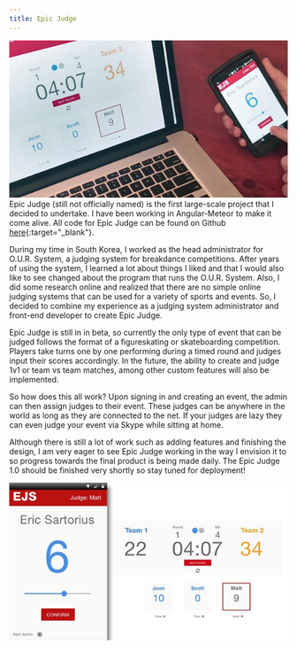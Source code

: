 ```yaml
---
title: Epic Judge
---
```


![Epic Judge](assets/img/work/proj-1/thumb.jpg)
Epic Judge (still not officially named) is the first large-scale project that I decided to undertake. I have been working in Angular-Meteor to make it come alive. All code for Epic Judge can be found on Github [here](https://github.com/EricSSartorius/Judging-System){:target="_blank"}.

During my time in South Korea, I worked as the head administrator for O.U.R. System, a judging system for breakdance competitions. After years of using the system, I learned a lot about things I liked and that I would also like to see changed about the program that runs the O.U.R. System. Also, I did some research online and realized that there are no simple online judging systems that can be used for a variety of sports and events. So, I decided to combine my experience as a judging system administrator and front-end developer to create Epic Judge. 

Epic Judge is still in in beta, so currently the only type of event that can be judged follows the format of a figureskating or skateboarding competition. Players take turns one by one performing during a timed round and judges input their scores accordingly. In the future, the ability to create and judge 1v1 or team vs team matches, among other custom features will also be implemented.

So how does this all work? Upon signing in and creating an event, the admin can then assign judges to their event. These judges can be anywhere in the world as long as they are connected to the net. If your judges are lazy they can even judge your event via Skype while sitting at home. 

Although there is still a lot of work such as adding features and finishing the design, I am very eager to see Epic Judge working in the way I envision it to so progress towards the final product is being made daily. The Epic Judge 1.0 should be finished very shortly so stay tuned for deployment! 

![Epic Judge](assets/img/work/proj-1/img.jpg)